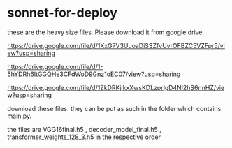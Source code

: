 # sonnet-for-deploy
these are the heavy size files. Please download it from google drive.

https://drive.google.com/file/d/1XxG7V3UuoaDiSSZfvUvrOFBZC5VZFpr5/view?usp=sharing

https://drive.google.com/file/d/1-5hYDRh6ItGGQHe3CFdWoD9Gnz1oEC07/view?usp=sharing

https://drive.google.com/file/d/1ZkDRKjlkxXwsKDLzprlgD4Nl2hS6nnHZ/view?usp=sharing

download these files. they can be put as such in the folder which contains main.py.

the files are VGG16final.h5 , decoder_model_final.h5 , transformer_weights_128_3.h5 in the respective order
